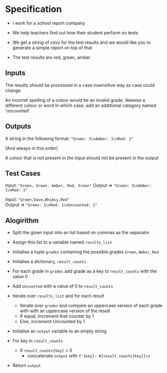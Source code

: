 # Specification

- I work for a school report company
- We help teachers find out how their student perform on tests
- We get a string of csvs for the test results and we would like you to generate a simple report on top of that

- The test results are red, green, amber

## Inputs

The results should be processed in a case insensitive way as case could change

An incorret spelling of a colour would be an invalid grade, likewise a different colour or word
In which case, add an additional category named 'uncounted'

## Outputs

A string in the following format:
    `"Green: 3\nAmber: 1\nRed: 1"`

(And always in this order)

A colour that is not present in the input should not be present in the output

## Test Cases

Input:
    `"Green, Green, Amber, Red, Green"`
    Output =>  `"Green: 3\nAmber: 1\nRed: 1"`

Input:
    `"Green,Dave,Whimsy,Red"`	
    Output => `"Green: 1\nRed: 1\nUncounted: 2"`

## Alogirithm

- Split the given input into an list based on commas as the separator
- Assign this list to a variable named `results_list`

- Initialise a tuple `grades` containing the possible grades `Green`, `Amber`, `Red`
  
- Initialise a dictionary, `result_counts` 
- For each grade in `grades` add grade as a key to `result_counts` with the value 0
- Add `Uncounted` with a value of 0 to `result_counts`

- Iterate over `results_list` and for each result
  - Iterate over `grades` and compare an uppercase version of each grade with with an uppercase version of the result
  - If equal, increment that counter by 1
  - Else, increment Uncounted by 1

- Initialise an `output` variable to an empty string
  
- For key  in `result_counts`
    - if `result_counts[key]` > 0
        - concatenate `output` with `f'{key}: #{result_counts[key]}\n`
  
- Return `output`
